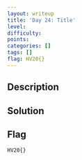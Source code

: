 ```yaml
---
layout: writeup
title: 'Day 24: Title'
level:
difficulty:
points:
categories: []
tags: []
flag: HV20{}
---
```

## Description

## Solution

## Flag

    HV20{}

